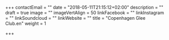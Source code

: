 +++
contactEmail = ""
date = "2018-05-11T21:15:12+02:00"
description = ""
draft = true
image = ""
imageVertAlign = 50
linkFacebook = ""
linkInstagram = ""
linkSoundcloud = ""
linkWebsite = ""
title = "Copenhagen Glee Club.en"
weight = 1

+++
